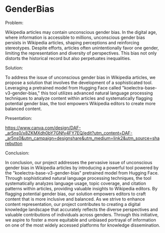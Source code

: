 # GenderBias
Problem:

Wikipedia articles may contain unconscious gender bias. In the digital age, where information is accessible to millions, unconscious gender bias persists in Wikipedia articles, shaping perceptions and reinforcing stereotypes. Despite efforts, articles often unintentionally favor one gender, limiting the representation and diversity of perspectives. This bias not only distorts the historical record but also perpetuates inequalities.

Solution:

To address the issue of unconscious gender bias in Wikipedia articles, we propose a solution that involves the development of a sophisticated tool. Leveraging a pretrained model from Hugging Face called "koelectra-base-v3-gender-bias," this tool utilizes advanced natural language processing techniques to analyze content within articles and systematically flagging potential gender bias, the tool empowers Wikipedia editors to create more balanced content.

Presentation:

https://www.canva.com/design/DAF-_ar5ns0/x8ZKMXdh0bY7GNfv4FY7EQ/edit?utm_content=DAF-_ar5ns0&utm_campaign=designshare&utm_medium=link2&utm_source=sharebutton

Conclusion:

In conclusion, our project addresses the pervasive issue of unconscious gender bias in Wikipedia articles by introducing a powerful tool powered by the "koelectra-base-v3-gender-bias" pretrained model from Hugging Face. Through sophisticated natural language processing techniques, the tool systematically analyzes language usage, topic coverage, and citation patterns within articles, providing valuable insights to Wikipedia editors. By flagging potential gender bias, our solution empowers editors to craft content that is more inclusive and balanced. As we strive to enhance content representation, our project contributes to creating a digital knowledge landscape that accurately reflects the diverse perspectives and valuable contributions of individuals across genders. Through this initiative, we aspire to foster a more equitable and unbiased portrayal of information on one of the most widely accessed platforms for knowledge dissemination.
